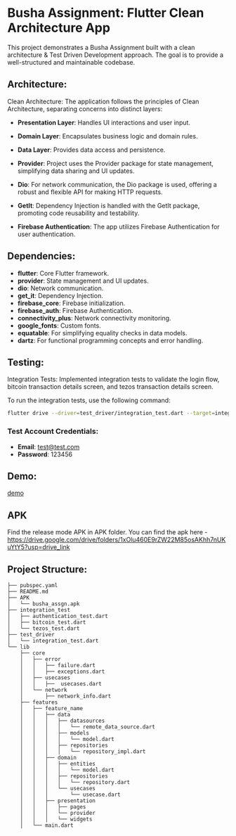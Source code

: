 # Busha Assignment: Flutter Clean Architecture App

This project demonstrates a Busha Assignment built with a clean architecture & Test Driven Development approach. The goal is to provide a well-structured and maintainable codebase.

## Architecture:
Clean Architecture: The application follows the principles of Clean Architecture, separating concerns into distinct layers:

- **Presentation Layer**: Handles UI interactions and user input.
- **Domain Layer**: Encapsulates business logic and domain rules.
- **Data Layer**: Provides data access and persistence.

- **Provider**: Project uses the Provider package for state management, simplifying data sharing and UI updates.
- **Dio**: For network communication, the Dio package is used, offering a robust and flexible API for making HTTP requests.
- **GetIt**: Dependency Injection is handled with the GetIt package, promoting code reusability and testability.
- **Firebase Authentication**: The app utilizes Firebase Authentication for user authentication.

## Dependencies:
- **flutter**: Core Flutter framework.
- **provider**: State management and UI updates.
- **dio**: Network communication.
- **get_it**: Dependency Injection.
- **firebase_core**: Firebase initialization.
- **firebase_auth**: Firebase Authentication.
- **connectivity_plus**: Network connectivity monitoring.
- **google_fonts**: Custom fonts.
- **equatable**: For simplifying equality checks in data models.
- **dartz**: For functional programming concepts and error handling.

## Testing:
Integration Tests: Implemented integration tests to validate the login flow, bitcoin transaction details screen, and tezos transaction details screen.

To run the integration tests, use the following command:

```sh
flutter drive --driver=test_driver/integration_test.dart --target=integration_test/authentication_test.dart integration_test/bitcoin_transaction_test.dart integration_test/tezos_transaction_test.dart
```

### Test Account Credentials:
- **Email**: test@test.com
- **Password**: 123456

## Demo:
[demo](https://drive.google.com/file/d/1fMBdTkIMANxMEELCWi9DBgqivdCerE6m/view?usp=sharing)

## APK
Find the release mode APK in APK folder.
You can find the apk here - https://drive.google.com/drive/folders/1xOlu460E9rZW22M85osAKhh7nUKuYtY5?usp=drive_link

## Project Structure:
```plaintext
├── pubspec.yaml
├── README.md
├── APK
│   └── busha_assgn.apk
├── integration_test
│   ├── authentication_test.dart
│   ├── bitcoin_test.dart
│   └── tezos_test.dart
├── test_driver
│   └── integration_test.dart
└── lib
    ├── core
    │   ├── error
    │   │   ├── failure.dart
    │   │   ├── exceptions.dart
    │   ├── usecases
    │   │   ├──  usecases.dart
    │   └── network
    │       ├── network_info.dart
    ├── features
    │   ├── feature_name
    │   │   ├── data
    │   │   │   ├── datasources
    │   │   │   │   └── remote_data_source.dart
    │   │   │   ├── models
    │   │   │   │   └── model.dart
    │   │   │   ├── repositories
    │   │   │   │   └── repository_impl.dart
    │   │   ├── domain
    │   │   │   ├── entities
    │   │   │   │   └── model.dart
    │   │   │   ├── repositories
    │   │   │   │   └── repository.dart
    │   │   │   └── usecases
    │   │   │       └── usecase.dart
    │   │   ├── presentation
    │   │   │   ├── pages
    │   │   │   └── provider
    │   │   │   └── widgets
    │   └── main.dart
```